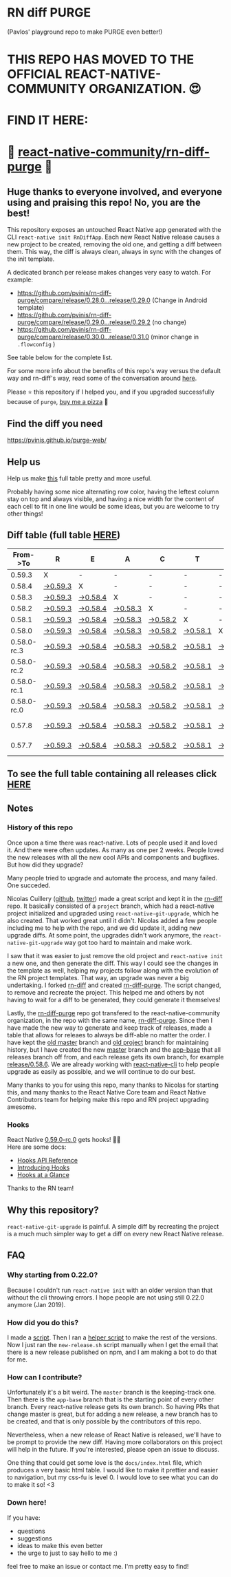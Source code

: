 # RN diff PURGE
(Pavlos' playground repo to make PURGE even better!)

# THIS REPO HAS MOVED TO THE OFFICIAL REACT-NATIVE-COMMUNITY ORGANIZATION. 😍
# FIND IT HERE:  
# 💪 [react-native-community/rn-diff-purge](https://github.com/react-native-community/rn-diff-purge) 🎉
## Huge thanks to everyone involved, and everyone using and praising this repo! No, you are the best!

This repository exposes an untouched React Native app generated with the CLI
`react-native init RnDiffApp`. Each new React Native release causes a new project to be created, removing the old one, and getting a diff between them. This way, the diff is always clean, always in sync with the changes of the init template.

A dedicated branch per release makes changes very easy
to watch. For example:

* https://github.com/pvinis/rn-diff-purge/compare/release/0.28.0...release/0.29.0
(Change in Android template)
* https://github.com/pvinis/rn-diff-purge/compare/release/0.29.0...release/0.29.2
(no change)
* https://github.com/pvinis/rn-diff-purge/compare/release/0.30.0...release/0.31.0
(minor change in `.flowconfig` )

See table below for the complete list.

For some more info about the benefits of this repo's way versus the default way and rn-diff's way, read some of the conversation around [here](https://github.com/react-native-community/discussions-and-proposals/issues/68#issuecomment-452227478).

Please :star: this repository if I helped you, and if you upgraded successfully because of `purge`, [buy me a pizza](https://www.buymeacoffee.com/DGWwHVZ4s) :pizza:

## Find the diff you need
https://pvinis.github.io/purge-web/

## Help us
Help us make [this](https://pvinis.github.io/rn-diff-purge) full table pretty and more useful.

Probably having some nice alternating row color, having the leftest column stay on top and always visible, and having a nice width for the content of each cell to fit in one line would be some ideas, but you are welcome to try other things!

## Diff table (full table [HERE](https://pvinis.github.io/rn-diff-purge))

| From->To    | R                                                                                               | E                                                                                               | A                                                                                               | C                                                                                               | T                                                                                               |                                                                                                 | N                                                                                                         | A                                                                                                         | T                                                                                                         | I                                                                                                    | V                                                                                          | E   |
| ----------- | ----------------------------------------------------------------------------------------------- | ----------------------------------------------------------------------------------------------- | ----------------------------------------------------------------------------------------------- | ----------------------------------------------------------------------------------------------- | ----------------------------------------------------------------------------------------------- | ----------------------------------------------------------------------------------------------- | --------------------------------------------------------------------------------------------------------- | --------------------------------------------------------------------------------------------------------- | --------------------------------------------------------------------------------------------------------- | ---------------------------------------------------------------------------------------------------- | ------------------------------------------------------------------------------------------ | --- |
| 0.59.3      | X                                                                                               | -                                                                                               | -                                                                                               | -                                                                                               | -                                                                                               | -                                                                                               | -                                                                                                         | -                                                                                                         | -                                                                                                         | -                                                                                                    | -                                                                                          | -   |
| 0.58.4      | [->0.59.3](https://github.com/pvinis/rn-diff-purge/compare/release/0.58.4..release/0.59.3)      | X                                                                                               | -                                                                                               | -                                                                                               | -                                                                                               | -                                                                                               | -                                                                                                         | -                                                                                                         | -                                                                                                         | -                                                                                                    | -                                                                                          | -   |
| 0.58.3      | [->0.59.3](https://github.com/pvinis/rn-diff-purge/compare/release/0.58.3..release/0.59.3)      | [->0.58.4](https://github.com/pvinis/rn-diff-purge/compare/release/0.58.3..release/0.58.4)      | X                                                                                               | -                                                                                               | -                                                                                               | -                                                                                               | -                                                                                                         | -                                                                                                         | -                                                                                                         | -                                                                                                    | -                                                                                          | -   |
| 0.58.2      | [->0.59.3](https://github.com/pvinis/rn-diff-purge/compare/release/0.58.2..release/0.59.3)      | [->0.58.4](https://github.com/pvinis/rn-diff-purge/compare/release/0.58.2..release/0.58.4)      | [->0.58.3](https://github.com/pvinis/rn-diff-purge/compare/release/0.58.2..release/0.58.3)      | X                                                                                               | -                                                                                               | -                                                                                               | -                                                                                                         | -                                                                                                         | -                                                                                                         | -                                                                                                    | -                                                                                          | -   |
| 0.58.1      | [->0.59.3](https://github.com/pvinis/rn-diff-purge/compare/release/0.58.1..release/0.59.3)      | [->0.58.4](https://github.com/pvinis/rn-diff-purge/compare/release/0.58.1..release/0.58.4)      | [->0.58.3](https://github.com/pvinis/rn-diff-purge/compare/release/0.58.1..release/0.58.3)      | [->0.58.2](https://github.com/pvinis/rn-diff-purge/compare/release/0.58.1..release/0.58.2)      | X                                                                                               | -                                                                                               | -                                                                                                         | -                                                                                                         | -                                                                                                         | -                                                                                                    | -                                                                                          | -   |
| 0.58.0      | [->0.59.3](https://github.com/pvinis/rn-diff-purge/compare/release/0.58.0..release/0.59.3)      | [->0.58.4](https://github.com/pvinis/rn-diff-purge/compare/release/0.58.0..release/0.58.4)      | [->0.58.3](https://github.com/pvinis/rn-diff-purge/compare/release/0.58.0..release/0.58.3)      | [->0.58.2](https://github.com/pvinis/rn-diff-purge/compare/release/0.58.0..release/0.58.2)      | [->0.58.1](https://github.com/pvinis/rn-diff-purge/compare/release/0.58.0..release/0.58.1)      | X                                                                                               | -                                                                                                         | -                                                                                                         | -                                                                                                         | -                                                                                                    | -                                                                                          | -   |
| 0.58.0-rc.3 | [->0.59.3](https://github.com/pvinis/rn-diff-purge/compare/release/0.58.0-rc.3..release/0.59.3) | [->0.58.4](https://github.com/pvinis/rn-diff-purge/compare/release/0.58.0-rc.3..release/0.58.4) | [->0.58.3](https://github.com/pvinis/rn-diff-purge/compare/release/0.58.0-rc.3..release/0.58.3) | [->0.58.2](https://github.com/pvinis/rn-diff-purge/compare/release/0.58.0-rc.3..release/0.58.2) | [->0.58.1](https://github.com/pvinis/rn-diff-purge/compare/release/0.58.0-rc.3..release/0.58.1) | [->0.58.0](https://github.com/pvinis/rn-diff-purge/compare/release/0.58.0-rc.3..release/0.58.0) | X                                                                                                         | -                                                                                                         | -                                                                                                         | -                                                                                                    | -                                                                                          | -   |
| 0.58.0-rc.2 | [->0.59.3](https://github.com/pvinis/rn-diff-purge/compare/release/0.58.0-rc.2..release/0.59.3) | [->0.58.4](https://github.com/pvinis/rn-diff-purge/compare/release/0.58.0-rc.2..release/0.58.4) | [->0.58.3](https://github.com/pvinis/rn-diff-purge/compare/release/0.58.0-rc.2..release/0.58.3) | [->0.58.2](https://github.com/pvinis/rn-diff-purge/compare/release/0.58.0-rc.2..release/0.58.2) | [->0.58.1](https://github.com/pvinis/rn-diff-purge/compare/release/0.58.0-rc.2..release/0.58.1) | [->0.58.0](https://github.com/pvinis/rn-diff-purge/compare/release/0.58.0-rc.2..release/0.58.0) | [->0.58.0-rc.3](https://github.com/pvinis/rn-diff-purge/compare/release/0.58.0-rc.2..release/0.58.0-rc.3) | X                                                                                                         | -                                                                                                         | -                                                                                                    | -                                                                                          | -   |
| 0.58.0-rc.1 | [->0.59.3](https://github.com/pvinis/rn-diff-purge/compare/release/0.58.0-rc.1..release/0.59.3) | [->0.58.4](https://github.com/pvinis/rn-diff-purge/compare/release/0.58.0-rc.1..release/0.58.4) | [->0.58.3](https://github.com/pvinis/rn-diff-purge/compare/release/0.58.0-rc.1..release/0.58.3) | [->0.58.2](https://github.com/pvinis/rn-diff-purge/compare/release/0.58.0-rc.1..release/0.58.2) | [->0.58.1](https://github.com/pvinis/rn-diff-purge/compare/release/0.58.0-rc.1..release/0.58.1) | [->0.58.0](https://github.com/pvinis/rn-diff-purge/compare/release/0.58.0-rc.1..release/0.58.0) | [->0.58.0-rc.3](https://github.com/pvinis/rn-diff-purge/compare/release/0.58.0-rc.1..release/0.58.0-rc.3) | [->0.58.0-rc.2](https://github.com/pvinis/rn-diff-purge/compare/release/0.58.0-rc.1..release/0.58.0-rc.2) | X                                                                                                         | -                                                                                                    | -                                                                                          | -   |
| 0.58.0-rc.0 | [->0.59.3](https://github.com/pvinis/rn-diff-purge/compare/release/0.58.0-rc.0..release/0.59.3) | [->0.58.4](https://github.com/pvinis/rn-diff-purge/compare/release/0.58.0-rc.0..release/0.58.4) | [->0.58.3](https://github.com/pvinis/rn-diff-purge/compare/release/0.58.0-rc.0..release/0.58.3) | [->0.58.2](https://github.com/pvinis/rn-diff-purge/compare/release/0.58.0-rc.0..release/0.58.2) | [->0.58.1](https://github.com/pvinis/rn-diff-purge/compare/release/0.58.0-rc.0..release/0.58.1) | [->0.58.0](https://github.com/pvinis/rn-diff-purge/compare/release/0.58.0-rc.0..release/0.58.0) | [->0.58.0-rc.3](https://github.com/pvinis/rn-diff-purge/compare/release/0.58.0-rc.0..release/0.58.0-rc.3) | [->0.58.0-rc.2](https://github.com/pvinis/rn-diff-purge/compare/release/0.58.0-rc.0..release/0.58.0-rc.2) | [->0.58.0-rc.1](https://github.com/pvinis/rn-diff-purge/compare/release/0.58.0-rc.0..release/0.58.0-rc.1) | X                                                                                                    | -                                                                                          | -   |
| 0.57.8      | [->0.59.3](https://github.com/pvinis/rn-diff-purge/compare/release/0.57.8..release/0.59.3)      | [->0.58.4](https://github.com/pvinis/rn-diff-purge/compare/release/0.57.8..release/0.58.4)      | [->0.58.3](https://github.com/pvinis/rn-diff-purge/compare/release/0.57.8..release/0.58.3)      | [->0.58.2](https://github.com/pvinis/rn-diff-purge/compare/release/0.57.8..release/0.58.2)      | [->0.58.1](https://github.com/pvinis/rn-diff-purge/compare/release/0.57.8..release/0.58.1)      | [->0.58.0](https://github.com/pvinis/rn-diff-purge/compare/release/0.57.8..release/0.58.0)      | [->0.58.0-rc.3](https://github.com/pvinis/rn-diff-purge/compare/release/0.57.8..release/0.58.0-rc.3)      | [->0.58.0-rc.2](https://github.com/pvinis/rn-diff-purge/compare/release/0.57.8..release/0.58.0-rc.2)      | [->0.58.0-rc.1](https://github.com/pvinis/rn-diff-purge/compare/release/0.57.8..release/0.58.0-rc.1)      | [->0.58.0-rc.0](https://github.com/pvinis/rn-diff-purge/compare/release/0.57.8..release/0.58.0-rc.0) | X                                                                                          | -   |
| 0.57.7      | [->0.59.3](https://github.com/pvinis/rn-diff-purge/compare/release/0.57.7..release/0.59.3)      | [->0.58.4](https://github.com/pvinis/rn-diff-purge/compare/release/0.57.7..release/0.58.4)      | [->0.58.3](https://github.com/pvinis/rn-diff-purge/compare/release/0.57.7..release/0.58.3)      | [->0.58.2](https://github.com/pvinis/rn-diff-purge/compare/release/0.57.7..release/0.58.2)      | [->0.58.1](https://github.com/pvinis/rn-diff-purge/compare/release/0.57.7..release/0.58.1)      | [->0.58.0](https://github.com/pvinis/rn-diff-purge/compare/release/0.57.7..release/0.58.0)      | [->0.58.0-rc.3](https://github.com/pvinis/rn-diff-purge/compare/release/0.57.7..release/0.58.0-rc.3)      | [->0.58.0-rc.2](https://github.com/pvinis/rn-diff-purge/compare/release/0.57.7..release/0.58.0-rc.2)      | [->0.58.0-rc.1](https://github.com/pvinis/rn-diff-purge/compare/release/0.57.7..release/0.58.0-rc.1)      | [->0.58.0-rc.0](https://github.com/pvinis/rn-diff-purge/compare/release/0.57.7..release/0.58.0-rc.0) | [->0.57.8](https://github.com/pvinis/rn-diff-purge/compare/release/0.57.7..release/0.57.8) | X   |

## To see the full table containing all releases click [HERE](https://pvinis.github.io/rn-diff-purge)

## Notes

### History of this repo

Once upon a time there was react-native. Lots of people used it and loved it. And there were often updates. As many as one per 2 weeks. People loved the new releases with all the new cool APIs and components and bugfixes. But how did they upgrade?

Many people tried to upgrade and automate the process, and many failed. One succeded.

Nicolas Cuillery ([github](https://github.com/ncuillery), [twitter](https://twitter.com/ncuillery)) made a great script and kept it in the [rn-diff](https://github.com/ncuillery/rn-diff) repo. It basically consisted of a `project` branch, which had a react-native project initialized and upgraded using `react-native-git-upgrade`, which he also created. That worked great until it didn't. Nicolas added a few people including me to help with the repo, and we did update it, adding new upgrade diffs. At some point, the upgrades didn't work anymore, the `react-native-git-upgrade` way got too hard to maintain and make work.

I saw that it was easier to just remove the old project and `react-native init` a new one, and then generate the diff. This way I could see the changes in the template as well, helping my projects follow along with the evolution of the RN project templates. That way, an upgrade was never a big undertaking. I forked [rn-diff](https://github.com/ncuillery/rn-diff) and created [rn-diff-purge](https://github.com/pvinis/rn-diff-purge). The script changed, to remove and recreate the project. This helped me and others by not having to wait for a diff to be generated, they could generate it themselves!

Lastly, the [rn-diff-purge](https://github.com/pvinis/rn-diff-purge) repo got transfered to the react-native-community organization, in the repo with the same name, [rn-diff-purge](https://github.com/react-native-community/rn-diff-purge). Since then I have made the new way to generate and keep track of releases, made a table that allows for releaes to always be diff-able no matter the order. I have kept the [old master](https://github.com/pvinis/rn-diff-purge/tree/old/master) branch and [old project](https://github.com/pvinis/rn-diff-purge/tree/old/project) branch for maintaining history, but I have created the new [master](https://github.com/pvinis/rn-diff-purge/tree/master) branch and the [app-base](https://github.com/pvinis/rn-diff-purge/tree/app-base) that all releases branch off from, and each release gets its own branch, for example [release/0.58.6](https://github.com/pvinis/rn-diff-purge/tree/release/0.58.6). We are already working with [react-native-cli](https://github.com/react-native-community/react-native-cli) to help people upgrade as easily as possible, and we will continue to do our best.

Many thanks to you for using this repo, many thanks to Nicolas for starting this, and many thanks to the React Native Core team and React Native Contributors team for helping make this repo and RN project upgrading awesome.

### Hooks
React Native [0.59.0-rc.0](https://github.com/pvinis/rn-diff-purge#version-changes) gets hooks! 🎉🥳  
Here are some docs:
- [Hooks API Reference](https://reactjs.org/docs/hooks-reference.html)
- [Introducing Hooks](https://reactjs.org/docs/hooks-intro.html)
- [Hooks at a Glance](https://reactjs.org/docs/hooks-overview.html)

Thanks to the RN team!

## Why this repository?
`react-native-git-upgrade` is painful. A simple diff by recreating the project is a much much simpler way to get a diff on every new React Native release.

## FAQ

### Why starting from 0.22.0?

Because I couldn't run `react-native init` with an older version than that without the cli throwing errors. I hope people are not using still 0.22.0 anymore (Jan 2019).

### How did you do this?

I made a [script](https://github.com/pvinis/rn-diff-purge/blob/master/new-release.sh). Then I ran a [helper script](https://github.com/pvinis/rn-diff-purge/blob/master/new-release.sh) to make the rest of the versions.
Now I just ran the `new-release.sh` script manually when I get the email that there is a new release published on npm, and I am making a bot to do that for me.

### How can I contribute?

Unfortunately it's a bit weird. The `master` branch is the keeping-track one. Then there is the `app-base` branch that is the starting point of every other branch. Every react-native release gets its own branch. So having PRs that change master is great, but for adding a new release, a new branch has to be created, and that is only possible by the contributors of this repo.

Nevertheless, when a new release of React Native is released, we'll have to be prompt to provide
the new diff. Having more collaborators on this project will help in the future. If you're interested, please open an issue to discuss.

One thing that could get some love is the `docs/index.html` file, which produces a very basic html table. I would like to make it prettier and easier to navigation, but my css-fu is level 0. I would love to see what you can do to make it so! <3

### Down here!

If you have: 
- questions
- suggestions
- ideas to make this even better
- the urge to just to say hello to me :)

feel free to make an issue or contact me. I'm pretty easy to find!
